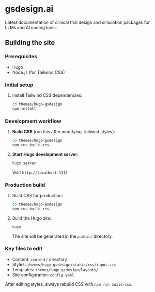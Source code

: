 # gsdesign.ai

Latest documentation of clinical trial design and simulation packages
for LLMs and AI coding tools.

## Building the site

### Prerequisites

- Hugo
- Node.js (for Tailwind CSS)

### Initial setup

1. Install Tailwind CSS dependencies:
   ```bash
   cd themes/hugo-gsdesign
   npm install
   ```

### Development workflow

1. **Build CSS** (run this after modifying Tailwind styles):
   ```bash
   cd themes/hugo-gsdesign
   npm run build-css
   ```

2. **Start Hugo development server**:
   ```bash
   hugo server
   ```
   Visit `http://localhost:1313`

### Production build

1. Build CSS for production:
   ```bash
   cd themes/hugo-gsdesign
   npm run build-css
   ```

2. Build the Hugo site:
   ```bash
   hugo
   ```
   The site will be generated in the `public/` directory.

### Key files to edit

- Content: `content/` directory
- Styles: `themes/hugo-gsdesign/static/css/input.css`
- Templates: `themes/hugo-gsdesign/layouts/`
- Site configuration: `config.yaml`

After editing styles, always rebuild CSS with `npm run build-css`.
